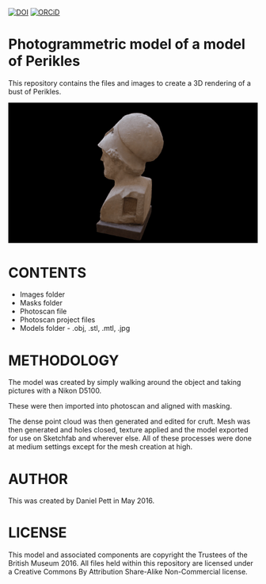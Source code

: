 [![DOI](https://zenodo.org/badge/DOI/10.5281/zenodo.164861.svg)](https://doi.org/10.5281/zenodo.164861)
[![ORCiD](https://img.shields.io/badge/ORCiD-0000--0002--0246--2335-green.svg)](http://orcid.org/0000-0002-0246-2335)


Photogrammetric model of a model of Perikles
============================================

This repository contains the files and images to create a 3D rendering of a bust of Perikles.

![](bust_of_perikles.gif)

CONTENTS
========
* Images folder
* Masks folder
* Photoscan file
* Photoscan project files
* Models folder - .obj, .stl, .mtl, .jpg


METHODOLOGY
===========

The model was created by simply walking around the object and taking pictures with a Nikon D5100.

These were then imported into photoscan and aligned with masking.

The dense point cloud was then generated and edited for cruft. Mesh was then generated and holes closed, texture 
applied and the model exported for use on Sketchfab and wherever else. All of these processes were done at medium
settings except for the mesh creation at high.

AUTHOR
======

This was created by Daniel Pett <dpett at britishmuseum dot org> in May 2016.

LICENSE
=======

This model and associated components are copyright the Trustees of the British Museum 2016. All files held
within this repository are licensed under a Creative Commons By Attribution Share-Alike Non-Commercial license.

